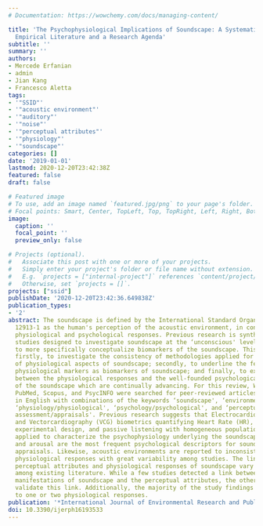 ```yaml
---
# Documentation: https://wowchemy.com/docs/managing-content/

title: 'The Psychophysiological Implications of Soundscape: A Systematic Review of
  Empirical Literature and a Research Agenda'
subtitle: ''
summary: ''
authors:
- Mercede Erfanian
- admin
- Jian Kang
- Francesco Aletta
tags:
- '"SSID"'
- '"acoustic environment"'
- '"auditory"'
- '"noise"'
- '"perceptual attributes"'
- '"physiology"'
- '"soundscape"'
categories: []
date: '2019-01-01'
lastmod: 2020-12-20T23:42:38Z
featured: false
draft: false

# Featured image
# To use, add an image named `featured.jpg/png` to your page's folder.
# Focal points: Smart, Center, TopLeft, Top, TopRight, Left, Right, BottomLeft, Bottom, BottomRight.
image:
  caption: ''
  focal_point: ''
  preview_only: false

# Projects (optional).
#   Associate this post with one or more of your projects.
#   Simply enter your project's folder or file name without extension.
#   E.g. `projects = ["internal-project"]` references `content/project/deep-learning/index.md`.
#   Otherwise, set `projects = []`.
projects: ["ssid"]
publishDate: '2020-12-20T23:42:36.649838Z'
publication_types:
- '2'
abstract: The soundscape is defined by the International Standard Organization (ISO)
  12913-1 as the human's perception of the acoustic environment, in context, accompanying
  physiological and psychological responses. Previous research is synthesized with
  studies designed to investigate soundscape at the ‘unconscious' level in an effort
  to more specifically conceptualize biomarkers of the soundscape. This review aims
  firstly, to investigate the consistency of methodologies applied for the investigation
  of physiological aspects of soundscape; secondly, to underline the feasibility of
  physiological markers as biomarkers of soundscape; and finally, to explore the association
  between the physiological responses and the well-founded psychological components
  of the soundscape which are continually advancing. For this review, Web of Science,
  PubMed, Scopus, and PsycINFO were searched for peer-reviewed articles published
  in English with combinations of the keywords ‘soundscape', ‘environmental noise/sound',
  ‘physiology/physiological', ‘psychology/psychological', and ‘perceptual attributes/affective/subjective
  assessment/appraisals'. Previous research suggests that Electrocardiography (ECG)
  and Vectorcardiography (VCG) biometrics quantifying Heart Rate (HR), stimulus-locked
  experimental design, and passive listening with homogeneous populations are predominantly
  applied to characterize the psychophysiology underlying the soundscape. Pleasantness
  and arousal are the most frequent psychological descriptors for soundscape subjective
  appraisals. Likewise, acoustic environments are reported to inconsistently evoke
  physiological responses with great variability among studies. The link between the
  perceptual attributes and physiological responses of soundscape vary within and
  among existing literature. While a few studies detected a link between physiological
  manifestations of soundscape and the perceptual attributes, the others failed to
  validate this link. Additionally, the majority of the study findings were limited
  to one or two physiological responses.
publication: '*International Journal of Environmental Research and Public Health*'
doi: 10.3390/ijerph16193533
---
```

